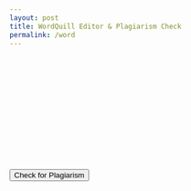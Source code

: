 ```yaml
---
layout: post
title: WordQuill Editor & Plagiarism Check
permalink: /word
---
```


<!-- Quill CSS/JS from CDN -->
<link href="https://cdn.quilljs.com/1.3.7/quill.snow.css" rel="stylesheet">
<script src="https://cdn.quilljs.com/1.3.7/quill.min.js"></script>

<div id="quill-editor" style="height: 200px;"></div>
<button id="checkBtn">Check for Plagiarism</button>
<pre id="output"></pre>

<script>
    const API_KEY = "AIzaSyC4HYxzGJOXC3YDrSk2GHflfHPokk2nlTQ";
    const ENDPOINT = `https://generativelanguage.googleapis.com/v1beta/models/gemini-2.5-flash:generateContent?key=${API_KEY}`;

    document.addEventListener("DOMContentLoaded", function() {
    var quill = new Quill('#quill-editor', {
        theme: 'snow'
    });

    document.getElementById("checkBtn").onclick = function() {
        const text = quill.getText();
        const outputDiv = document.getElementById("output");
        outputDiv.textContent = "⏳ Checking...";

        fetch(ENDPOINT, {
            method: "POST",
            headers: { "Content-Type": "application/json" },
            body: JSON.stringify({
                contents: [{
                    parts: [{ text: `Please look at this text for examples of plagiarism ${text}` }]
                }]
            })
        })
        .then(resp => {
            if (!resp.ok) return resp.text().then(text => { throw new Error(text); });
            return resp.json();
        })
        .then(result => {
            // Note: The response structure for the generateContent endpoint
            // is usually result.candidates[0].content.parts[0].text, not result.analysis.
            // You might need to adjust the line below to access the generated text.
            const generatedText = result.candidates?.[0]?.content?.parts?.[0]?.text;
            if (result.error) outputDiv.textContent = "⚠️ " + result.error;
            else outputDiv.textContent = generatedText || "[no analysis]";
        })
            .catch(e => {
            outputDiv.textContent = "⚠️ " + e;
        });
    };
    });
</script>